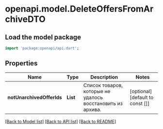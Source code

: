 # openapi.model.DeleteOffersFromArchiveDTO

## Load the model package
```dart
import 'package:openapi/api.dart';
```

## Properties
Name | Type | Description | Notes
------------ | ------------- | ------------- | -------------
**notUnarchivedOfferIds** | **List<String>** | Список товаров, которые не удалось восстановить из архива. | [optional] [default to const []]

[[Back to Model list]](../README.md#documentation-for-models) [[Back to API list]](../README.md#documentation-for-api-endpoints) [[Back to README]](../README.md)


